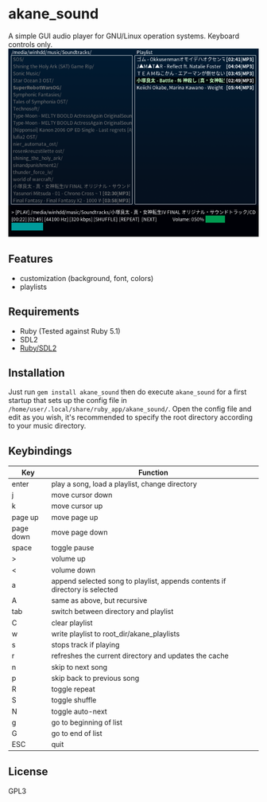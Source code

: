akane_sound
===============
A simple GUI audio player for GNU/Linux operation systems. Keyboard controls only.
![sample screenshot](https://raw.githubusercontent.com/ryu-sxp/akane_sound/master/sample.png "test")

Features
--------
- customization (background, font, colors)
- playlists

Requirements
------------
- Ruby (Tested against Ruby 5.1)
- SDL2
- [Ruby/SDL2](https://github.com/ohai/ruby-sdl2)

Installation
------------
Just run `gem install akane_sound` then do execute `akane_sound` for a first startup that sets up the config file in `/home/user/.local/share/ruby_app/akane_sound/`. Open the config file and edit as you wish, it's recommended to specify the root directory according to your music directory.

Keybindings
-----------
| Key | Function |
| --- | --- |
| enter | play a song, load a playlist, change directory |
| j | move cursor down |
| k | move cursor up |
| page up | move page up |
| page down | move page down |
| space | toggle pause |
| > | volume up |
| < | volume down |
| a | append selected song to playlist, appends contents if directory is selected |
| A | same as above, but recursive |
| tab | switch between directory and playlist |
| C | clear playlist |
| w | write playlist to root_dir/akane_playlists |
| s | stops track if playing |
| r | refreshes the current directory and updates the cache |
| n | skip to next song |
| p | skip back to previous song |
| R | toggle repeat |
| S | toggle shuffle |
| N | toggle auto-next |
| g | go to beginning of list |
| G | go to end of list |
| ESC | quit |





License
-------
GPL3
